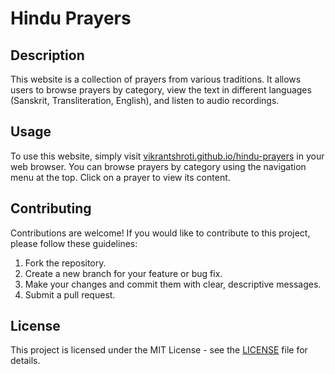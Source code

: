 # Hindu Prayers

## Description

This website is a collection of prayers from various traditions. It allows users to browse prayers by category, view the text in different languages (Sanskrit, Transliteration, English), and listen to audio recordings.

## Usage

To use this website, simply visit [vikrantshroti.github.io/hindu-prayers](vikrantshroti.github.io/hindu-prayers) in your web browser. You can browse prayers by category using the navigation menu at the top. Click on a prayer to view its content.

## Contributing

Contributions are welcome! If you would like to contribute to this project, please follow these guidelines:

1. Fork the repository.
2. Create a new branch for your feature or bug fix.
3. Make your changes and commit them with clear, descriptive messages.
4. Submit a pull request.

## License

This project is licensed under the MIT License - see the [LICENSE](LICENSE) file for details.
